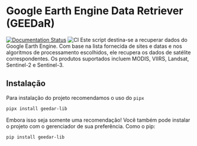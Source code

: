 # Google Earth Engine Data Retriever (GEEDaR)

[![Documentation Status](https://readthedocs.org/projects/geedar-lib/badge/?version=latest)](https://geedar-lib.readthedocs.io/en/latest/?badge=latest) ![CI](https://github.com/lucasuchoa98/geedar-lib/actions/workflows/pipeline.yaml/badge.svg)
Este script destina-se a recuperar dados do Google Earth Engine.
Com base na lista fornecida de sites e datas e nos algoritmos de processamento escolhidos,
ele recupera os dados de satélite correspondentes.
Os produtos suportados incluem MODIS, VIIRS, Landsat, Sentinel-2 e Sentinel-3.

## Instalação
Para instalação do projeto recomendamos o uso do `pipx`

```bash
pipx install geedar-lib
```

Embora isso seja somente uma recomendação! Você também pode instalar o projeto com o gerenciador de sua preferência. Como o pip:
```bash
pip install geedar-lib
```